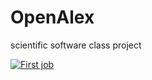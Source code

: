# OpenAlex
scientific software class project

[![First job](https://github.com/cjs0617/OpenAlex/actions/workflows/my-workflow.yaml/badge.svg)](https://github.com/cjs0617/OpenAlex/actions/workflows/my-workflow.yaml)